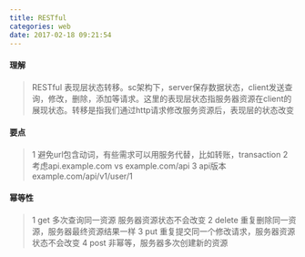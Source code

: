 ```yaml
---
title: RESTful
categories: web
date: 2017-02-18 09:21:54
---
```



#### 理解
>RESTful 表现层状态转移。sc架构下，server保存数据状态，client发送查询，修改，删除，添加等请求。这里的表现层状态指服务器资源在client的展现状态。转移是指我们通过http请求修改服务资源后，表现层的状态改变
	
#### 要点

> 1 避免url包含动词，有些需求可以用服务代替，比如转账，transaction
> 2 考虑api.example.com vs example.com/api
> 3 api版本 example.com/api/v1/user/1

#### 幂等性

> 1 get  多次查询同一资源 服务器资源状态不会改变
> 2 delete 重复删除同一资源，服务器最终资源结果一样
> 3 put 重复提交同一个修改请求，服务器资源状态不会改变
> 4 post  非幂等，服务器多次创建新的资源
